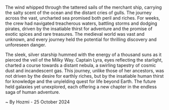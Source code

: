 
The wind whipped through the tattered sails of the merchant ship, carrying the salty scent of the ocean and the distant cries of gulls.  The journey across the vast, uncharted sea promised both peril and riches.  For weeks, the crew had navigated treacherous waters, battling storms and dodging pirates, driven by the insatiable thirst for adventure and the promise of exotic spices and rare treasures.  The medieval world was vast and unknown, and every journey held the potential for thrilling discovery and unforeseen danger.

The sleek, silver starship hummed with the energy of a thousand suns as it pierced the veil of the Milky Way.  Captain Lyra, eyes reflecting the starlight, charted a course towards a distant nebula, a swirling tapestry of cosmic dust and incandescent gas.  This journey, unlike those of her ancestors, was not driven by the desire for earthly riches, but by the insatiable human thirst for knowledge and the unyielding quest for life beyond Earth.  The future held galaxies yet unexplored, each offering a new chapter in the endless saga of human adventure. 

~ By Hozmi - 25 October 2024
